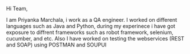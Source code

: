 Hi Team,

I am Priyanka Marchala, i work as a QA engineer.
I worked on different languages such as Java and Python, during my experinece i have got exposure to diffrent frameworks such as robot framework, selenium, cucumber, and etc.
Also I have worked on testing the webservices (REST and SOAP) using POSTMAN and SOUPUI
